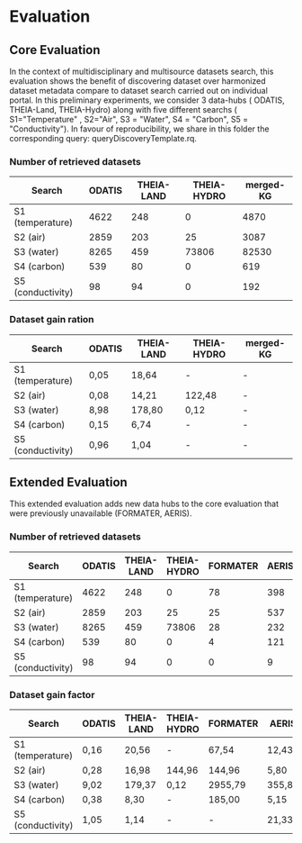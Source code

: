 # Evaluation

## Core Evaluation
In the context of multidisciplinary and multisource datasets search, this evaluation shows the benefit of discovering dataset over harmonized dataset metadata compare to dataset search carried out on individual portal.
In this preliminary experiments, we consider 3 data-hubs ( ODATIS, THEIA-Land, THEIA-Hydro) along with five different searchs ( S1="Temperature" , S2="Air", S3 = "Water", S4 = "Carbon", S5 = "Conductivity"). In favour of reproducibility, we share in this folder the corresponding query: queryDiscoveryTemplate.rq.


### Number of retrieved datasets

| Search | ODATIS | THEIA-LAND | THEIA-HYDRO | merged-KG |
|--------|--------|------------|-------------|-----------|
S1 (temperature) | 4622| 248| 0| 4870 |
S2 (air)| 2859| 203| 25| 3087 |
S3 (water) | 8265| 459| 73806| 82530 |
S4 (carbon)| 539| 80| 0| 619 |
S5 (conductivity)| 98| 94| 0| 192 |

### Dataset gain ration

| Search | ODATIS | THEIA-LAND | THEIA-HYDRO | merged-KG |
|--------|--------|------------|-------------|-----------|
S1 (temperature) | 0,05| 18,64| -| - |
S2 (air)| 0,08| 14,21| 122,48| - |
S3 (water) | 8,98| 178,80| 0,12| - |
S4 (carbon)| 0,15| 6,74| -| - |
S5 (conductivity)| 0,96| 1,04| -| - |

## Extended Evaluation
This extended evaluation adds new data hubs to the core evaluation that were previously unavailable (FORMATER, AERIS).
<!-- Besides, this evaluation showcases the benefit of enabling Dataset Discovery for retrieving relevant datasets in a multidisciplinary context. -->

### Number of retrieved datasets
| Search | ODATIS | THEIA-LAND | THEIA-HYDRO | FORMATER | AERIS |merged-KG |
|--------|--------|------------|-------------|----------|-------|----------|
S1 (temperature) | 4622 | 248 | 0 | 78 | 398 | 5346
S2 (air) | 2859 | 203 | 25 | 25 | 537 | 3649
S3 (water) | 8265 | 459 | 73806 | 28 | 232 | 82790
S4 (carbon) | 539 | 80 | 0 | 4 | 121 | 744
S5 (conductivity) | 98 | 94 | 0 | 0 | 9 | 201

### Dataset gain factor
| Search | ODATIS | THEIA-LAND | THEIA-HYDRO | FORMATER | AERIS |merged-KG |
|--------|--------|------------|-------------|----------|-------|----------|
S1 (temperature) | 0,16  | 20,56  | - | 67,54  | 12,43  | -
S2 (air) | 0,28  | 16,98  | 144,96  | 144,96  | 5,80  | -
S3 (water) | 9,02  | 179,37  | 0,12  | 2955,79  | 355,85  | -
S4 (carbon) | 0,38  | 8,30  | - | 185,00  | 5,15  | -
S5 (conductivity) | 1,05  | 1,14  | - | - | 21,33  | -